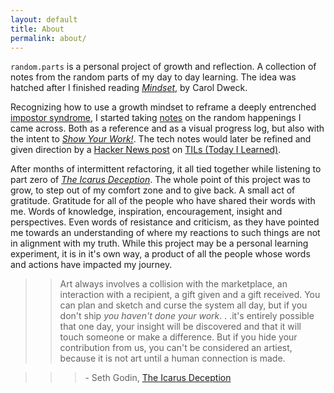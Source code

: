 ```yaml
---
layout: default
title: About
permalink: about/
---
```


`random.parts` is a personal project of growth and reflection. A collection of notes from the random parts of my day to day learning. The idea was hatched after I finished reading _[Mindset](https://www.overdrive.com/media/74637/mindset)_, by Carol Dweck.

Recognizing how to use a growth mindset to reframe a deeply entrenched [impostor syndrome](https://en.wikipedia.org/wiki/Impostor_syndrome), I started taking [notes](http://happenapps.com/#quiver "Quiver: The Programmer's Notebook") on the random happenings I came across. Both as a reference and as a visual progress log, but also with the intent to _[Show Your Work!](https://www.overdrive.com/media/1555257/show-your-work)_. The tech notes would later be refined and given direction by a [Hacker News post](<https://news.ycombinator.com/item?id=11068902>) on [TILs (Today I Learned)](<https://github.com/thoughtbot/til>).

After months of intermittent refactoring, it all tied together while listening to part zero of _[The Icarus Deception](https://www.overdrive.com/media/1046990/the-icarus-deception)_. The whole point of this project was to grow, to step out of my comfort zone and to give back. A small act of gratitude. Gratitude for all of the people who have shared their words with me. Words of knowledge, inspiration, encouragement, insight and perspectives. Even words of resistance and criticism, as they have pointed me towards an understanding of where my reactions to such things are not in alignment with my truth. While this project may be a personal learning experiment, it is in it's own way, a product of all the people whose words and actions have impacted my journey.

>> Art always involves a collision with the marketplace, an interaction with a recipient, a gift given and a gift received. You can plan and sketch and curse the system all day, but if you don't ship _you haven't done your work_. . .it's entirely possible that one day, your insight will be discovered and that it will touch someone or make a difference. But if you hide your contribution from us, you can't be considered an artiest, because it is not art until a human connection is made.

>>> \- Seth Godin, [The Icarus Deception](https://www.overdrive.com/media/1046990/the-icarus-deception)